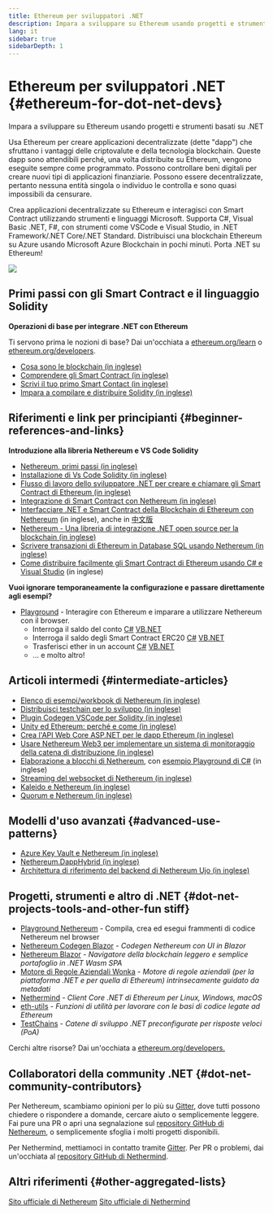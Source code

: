 ```yaml
---
title: Ethereum per sviluppatori .NET
description: Impara a sviluppare su Ethereum usando progetti e strumenti basati su .NET
lang: it
sidebar: true
sidebarDepth: 1
---
```


# Ethereum per sviluppatori .NET {#ethereum-for-dot-net-devs}

<div class="featured">Impara a sviluppare su Ethereum usando progetti e strumenti basati su .NET</div>

Usa Ethereum per creare applicazioni decentralizzate (dette "dapp") che sfruttano i vantaggi delle criptovalute e della tecnologia blockchain. Queste dapp sono attendibili perché, una volta distribuite su Ethereum, vengono eseguite sempre come programmato. Possono controllare beni digitali per creare nuovi tipi di applicazioni finanziarie. Possono essere decentralizzate, pertanto nessuna entità singola o individuo le controlla e sono quasi impossibili da censurare.

Crea applicazioni decentralizzate su Ethereum e interagisci con Smart Contract utilizzando strumenti e linguaggi Microsoft. Supporta C#, Visual Basic .NET, F#, con strumenti come VSCode e Visual Studio, in .NET Framework/.NET Core/.NET Standard. Distribuisci una blockchain Ethereum su Azure usando Microsoft Azure Blockchain in pochi minuti. Porta .NET su Ethereum!

<img src="https://raw.githubusercontent.com/Nethereum/Nethereum/master/logos/logo192x192t.png" />

## Primi passi con gli Smart Contract e il linguaggio Solidity

**Operazioni di base per integrare .NET con Ethereum**

Ti servono prima le nozioni di base? Dai un'occhiata a [ethereum.org/learn](/it/learn/) o [ethereum.org/developers](/it/developers/).

- [Cosa sono le blockchain (in inglese)](https://kauri.io/article/d55684513211466da7f8cc03987607d5/blockchain-explained)
- [Comprendere gli Smart Contract (in inglese)](https://kauri.io/article/e4f66c6079e74a4a9b532148d3158188/ethereum-101-part-5-the-smart-contract)
- [Scrivi il tuo primo Smart Contact (in inglese)](https://kauri.io/article/124b7db1d0cf4f47b414f8b13c9d66e2/remix-ide-your-first-smart-contract)
- [Impara a compilare e distribuire Solidity (in inglese)](https://kauri.io/article/973c5f54c4434bb1b0160cff8c695369/understanding-smart-contract-compilation-and-deployment)

## Riferimenti e link per principianti {#beginner-references-and-links}

**Introduzione alla libreria Nethereum e VS Code Solidity**

- [Nethereum, primi passi (in inglese)](https://docs.nethereum.com/en/latest/getting-started/)
- [Installazione di Vs Code Solidity (in inglese)](https://marketplace.visualstudio.com/items?itemName=JuanBlanco.solidity)
- [Flusso di lavoro dello sviluppatore .NET per creare e chiamare gli Smart Contract di Ethereum (in inglese)](https://medium.com/coinmonks/a-net-developers-workflow-for-creating-and-calling-ethereum-smart-contracts-44714f191db2)
- [Integrazione di Smart Contract con Nethereum (in inglese)](https://kauri.io/article/b54334b0695342c1bbe161c4c4467b50/smart-contracts-integration-with-nethereum)
- [Interfacciare .NET e Smart Contract della Blockchain di Ethereum con Nethereum](https://medium.com/my-blockchain-development-daily-journey/interfacing-net-and-ethereum-blockchain-smart-contracts-with-nethereum-2fa3729ac933) (in inglese), anche in [中文版](https://medium.com/my-blockchain-development-daily-journey/%E4%BD%BF%E7%94%A8nethereum%E9%80%A3%E6%8E%A5-net%E5%92%8C%E4%BB%A5%E5%A4%AA%E7%B6%B2%E5%8D%80%E5%A1%8A%E9%8F%88%E6%99%BA%E8%83%BD%E5%90%88%E7%B4%84-4a96d35ad1e1)
- [Nethereum - Una libreria di integrazione .NET open source per la blockchain (in inglese)](https://kauri.io/article/d15dfd4903f149cdb84b3ce666103b52/v1/nethereum-an-open-source-.net-integration-library-for-blockchain)
- [Scrivere transazioni di Ethereum in Database SQL usando Nethereum (in inglese)](https://medium.com/coinmonks/writing-ethereum-transactions-to-sql-database-using-nethereum-fd94e0e4fa36)
- [Come distribuire facilmente gli Smart Contract di Ethereum usando C# e Visual Studio](https://koukia.ca/deploy-ethereum-smart-contracts-using-c-and-visualstudio-5be188ae928c) (in inglese)

**Vuoi ignorare temporaneamente la configurazione e passare direttamente agli esempi?**

- [Playground](http://playground.nethereum.com/) - Interagire con Ethereum e imparare a utilizzare Nethereum con il browser.
  - Interroga il saldo del conto [C#](http://playground.nethereum.com/csharp/id/1001) [VB.NET](http://playground.nethereum.com/vb/id/2001)
  - Interroga il saldo degli Smart Contract ERC20 [C#](http://playground.nethereum.com/csharp/id/1005) [VB.NET](http://playground.nethereum.com/vb/id/2004)
  - Trasferisci ether in un account [C#](http://playground.nethereum.com/csharp/id/1003) [VB.NET](http://playground.nethereum.com/vb/id/2003)
  - ... e molto altro!

## Articoli intermedi {#intermediate-articles}

- [Elenco di esempi/workbook di Nethereum (in inglese)](http://docs.nethereum.com/en/latest/Nethereum.Workbooks/docs/)
- [Distribuisci testchain per lo sviluppo (in inglese)](https://github.com/Nethereum/Testchains)
- [Plugin Codegen VSCode per Solidity (in inglese)](https://docs.nethereum.com/en/latest/nethereum-codegen-vscodesolidity/)
- [Unity ed Ethereum: perché e come (in inglese)](https://www.raywenderlich.com/5509-unity-and-ethereum-why-and-how)
- [Crea l'API Web Core ASP.NET per le dapp Ethereum (in inglese)](https://tech-mint.com/create-asp-net-core-web-api-for-ethereum-dapps/)
- [Usare Nethereum Web3 per implementare un sistema di monitoraggio della catena di distribuzione (in inglese)](http://blog.pomiager.com/post/using-nethereum-web3-to-implement-a-supply-chain-traking-system4)
- [Elaborazione a blocchi di Nethereum](https://nethereum.readthedocs.io/en/latest/nethereum-block-processing-detail/), con [esempio Playground di C#](http://playground.nethereum.com/csharp/id/1025) (in inglese)
- [Streaming del websocket di Nethereum (in inglese)](https://nethereum.readthedocs.io/en/latest/nethereum-subscriptions-streaming/)
- [Kaleido e Nethereum (in inglese)](https://kaleido.io/kaleido-and-nethereum/)
- [Quorum e Nethereum (in inglese)](https://github.com/Nethereum/Nethereum/blob/master/src/Nethereum.Quorum/README.md)

## Modelli d'uso avanzati {#advanced-use-patterns}

- [Azure Key Vault e Nethereum (in inglese)](https://github.com/Azure-Samples/bc-community-samples/tree/master/akv-nethereum)
- [Nethereum.DappHybrid (in inglese)](https://github.com/Nethereum/Nethereum.DappHybrid)
- [Architettura di riferimento del backend di Nethereum Ujo (in inglese)](https://docs.nethereum.com/en/latest/nethereum-ujo-backend-sample/)

## Progetti, strumenti e altro di .NET {#dot-net-projects-tools-and-other-fun stiff}

- [Playground Nethereum](http://playground.nethereum.com/) - Compila, crea ed esegui frammenti di codice Nethereum nel browser
- [Nethereum Codegen Blazor](https://github.com/Nethereum/Nethereum.CodeGen.Blazor) - _Codegen Nethereum con UI in Blazor_
- [Nethereum Blazor](https://github.com/Nethereum/NethereumBlazor) - _Navigatore della blockchain leggero e semplice portafoglio in .NET Wasm SPA_
- [Motore di Regole Aziendali Wonka](https://docs.nethereum.com/en/latest/wonka/) - _Motore di regole aziendali (per la piattaforma .NET e per quella di Ethereum) intrinsecamente guidato da metadati_
- [Nethermind](https://github.com/NethermindEth/nethermind) - _Client Core .NET di Ethereum per Linux, Windows, macOS_
- [eth-utils](https://github.com/ethereum/eth-utils/) - _Funzioni di utilità per lavorare con le basi di codice legate ad Ethereum_
- [TestChains](https://github.com/Nethereum/TestChains) - _Catene di sviluppo .NET preconfigurate per risposte veloci (PoA)_

Cerchi altre risorse? Dai un'occhiata a [ethereum.org/developers.](/it/developers/)

## Collaboratori della community .NET {#dot-net-community-contributors}

Per Nethereum, scambiamo opinioni per lo più su [Gitter](https://gitter.im/Nethereum/Nethereum), dove tutti possono chiedere o rispondere a domande, cercare aiuto o semplicemente leggere. Fai pure una PR o apri una segnalazione sul [repository GitHub di Nethereum](https://github.com/Nethereum), o semplicemente sfoglia i molti progetti disponibili.

Per Nethermind, mettiamoci in contatto tramite [Gitter](https://gitter.im/nethermindeth/nethermind). Per PR o problemi, dai un'occhiata al [repository GitHub di Nethermind](https://github.com/NethermindEth/nethermind).

## Altri riferimenti {#other-aggregated-lists}

[Sito ufficiale di Nethereum](https://nethereum.com/) [Sito ufficiale di Nethermind](https://nethermind.io/)
